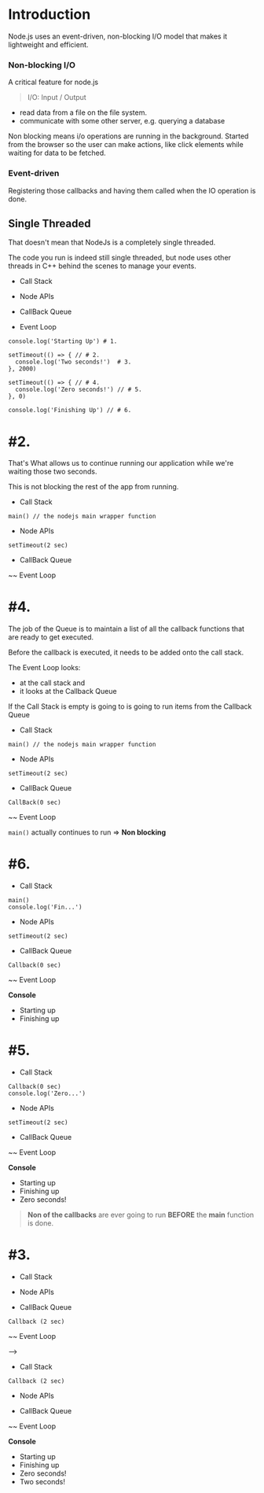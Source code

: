 # Introduction

Node.js uses an event-driven, non-blocking I/O model that makes it lightweight and efficient.

### Non-blocking I/O

A critical feature for node.js

> I/O: Input / Output

* read data from a file on the file system.
* communicate with some other server, e.g. querying a database

Non blocking means i/o operations are running in the background. Started from the browser so the user can make actions,  like click elements while waiting for data to be fetched.

### Event-driven

Registering those callbacks and having them called when the IO operation is done.

## Single Threaded

That doesn't mean that NodeJs is a completely single threaded.

The code you run is indeed still single threaded, but node uses other threads in C++ behind the scenes to manage your events.


- Call Stack

- Node APIs

- CallBack Queue

- Event Loop


```
console.log('Starting Up') # 1.

setTimeout(() => { // # 2.
  console.log('Two seconds!')  # 3.
}, 2000)

setTimeout(() => { // # 4.
  console.log('Zero seconds!') // # 5.
}, 0)

console.log('Finishing Up') // # 6.
```


# #2.
That's What allows us to continue running our application while we're waiting those two seconds. 

This is not blocking the rest of the app from running.

- Call Stack
```
main() // the nodejs main wrapper function
```
- Node APIs
```
setTimeout(2 sec)
```

- CallBack Queue

~~ Event Loop

# #4.

The job of the Queue is to maintain a list of all the callback functions that are ready to get executed.

Before the callback is executed, it needs to be added onto the call stack.

The Event Loop looks:

- at the call stack and 
- it looks at the Callback Queue


If the Call Stack is empty is going to is going to run items from the Callback Queue

- Call Stack
```
main() // the nodejs main wrapper function
```
- Node APIs
```
setTimeout(2 sec)
```

- CallBack Queue
```
CallBack(0 sec)
```

~~ Event Loop

```main()``` actually continues to run => **Non blocking**

# #6.

- Call Stack
```
main()
console.log('Fin...')
```
- Node APIs
```
setTimeout(2 sec)
```

- CallBack Queue
```
Callback(0 sec)
```

~~ Event Loop


**Console**
* Starting up
* Finishing up

# #5.

- Call Stack
```
Callback(0 sec)
console.log('Zero...')
```
- Node APIs
```
setTimeout(2 sec)
```

- CallBack Queue

~~ Event Loop

**Console**
* Starting up
* Finishing up
* Zero seconds!

> **Non of the callbacks** are ever going to run **BEFORE** the **main** function is done.

# #3.

- Call Stack

- Node APIs

- CallBack Queue
```
Callback (2 sec)
```

~~ Event Loop 

-->

- Call Stack
```
Callback (2 sec)
```
- Node APIs

- CallBack Queue

~~ Event Loop 

**Console**
* Starting up
* Finishing up
* Zero seconds!
* Two seconds!